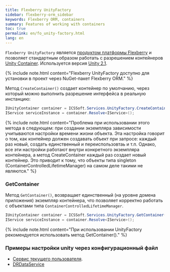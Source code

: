 ```yaml
---
title: Flexberry UnityFactory
sidebar: flexberry-orm_sidebar
keywords: Flexberry ORM, containers
summary: Features of working with containers
toc: true
permalink: en/fo_unity-factory.html
lang: en
---
```


`Flexberry UnityFactory` является [продуктом платформы Flexberry](fp_platform-structure.html) и позволяет стандартным образом работать с разрешением контейнеров [Unity Container](https://msdn.microsoft.com/en-us/library/ff647202.aspx). Используется версия [Unity 2.1](https://msdn.microsoft.com/en-us/library/hh237493.aspx).

{% include note.html content="Flexberry UnityFactory доступно для установки в проект через NuGet-пакет Flexberry ORM." %}

Метод `CreateContainer()` создает контейнер по умолчанию, через который можно выполнить разрешение интерфейса в реальную инстанцию:

```csharp
IUnityContainer container = ICSSoft.Services.UnityFactory.CreateContainer();
IService serviceInstance = container.Resolve<IService>();
```

{% include note.html content="Проблема при использовании этого метода в следующем: при создании экземпляра зависимости учитываются настройки времени жизни объекта. Эта настройка говорит о том, как контейнер должен создавать объект при запросе: каждый раз новый, создать единственный и переиспользовтаь и т.п. Однако, все эти настройки работают внутри конкретного экземпляра контейнера, а метод CreateContainer каждый раз создает новый контейнер. Это приводит к тому, что объекты типа singleton (ContainerControlledLifetimeManager) на самом деле такими не являются." %}

### GetContainer

Метод `GetContainer()`, возвращает единственный (на уровне домена приложения) экземпляр контейнера, что позволяет корректно работать с объектами типа `ContainerControlledLifetimeManager`.

``` csharp
IUnityContainer container = ICSSoft.Services.UnityFactory.GetContainer();
IService serviceInstance = container.Resolve<IService>();
```

{% include note.html content="При использовании UnityFactory рекомендуется использовать метод GetContainer()." %}


### Примеры настройки unity через конфигурационный файл

* [Сервис текущего пользователя](fo_current-user-service.html).
* [DRDataService](fo_dr-data-service.html)
